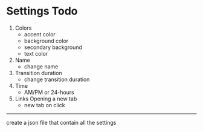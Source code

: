 # Settings Todo

1. Colors
   - accent color
   - background color
   - secondary background
   - text color
2. Name
   - change name
3. Transition duration
   - change transition duration
4. Time
   - AM/PM or 24-hours
5. Links Opening a new tab
   - new tab on click

---
create a json file that contain all the settings
